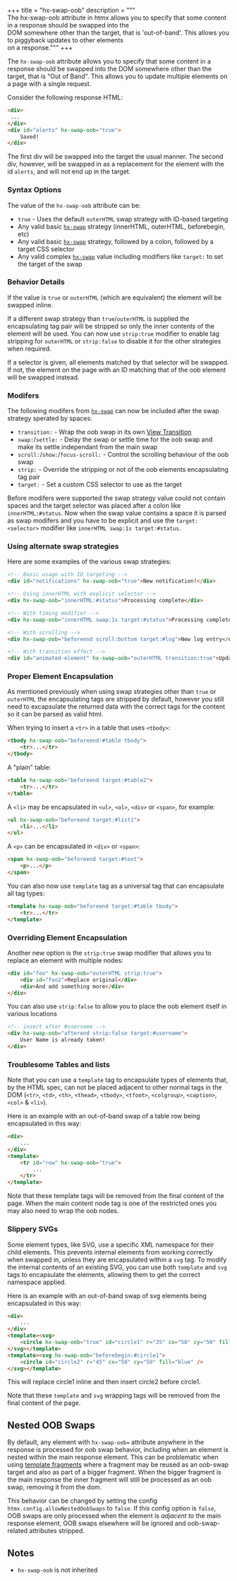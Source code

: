 +++
title = "hx-swap-oob"
description = """\
  The hx-swap-oob attribute in htmx allows you to specify that some content in a response should be swapped into the \
  DOM somewhere other than the target, that is 'out-of-band'. This allows you to piggyback updates to other elements \
  on a response."""
+++

The `hx-swap-oob` attribute allows you to specify that some content in a response should be
swapped into the DOM somewhere other than the target, that is "Out of Band". This allows you to update multiple elements on a page with a single request.

Consider the following response HTML:

```html
<div>
 ...
</div>
<div id="alerts" hx-swap-oob="true">
    Saved!
</div>

```

The first div will be swapped into the target the usual manner.  The second div, however, will be swapped in as a replacement for the element with the id `alerts`, and will not end up in the target.

### Syntax Options

The value of the `hx-swap-oob` attribute can be:

* `true` - Uses the default `outerHTML` swap strategy with ID-based targeting
* Any valid basic [`hx-swap`](@/attributes/hx-swap.md) strategy (innerHTML, outerHTML, beforebegin, etc)
* Any valid basic [`hx-swap`](@/attributes/hx-swap.md) strategy, followed by a colon, followed by a target CSS selector
* Any valid complex [`hx-swap`](@/attributes/hx-swap.md) value including modifiers like `target:` to set the target of the swap

### Behavior Details

If the value is `true` or `outerHTML` (which are equivalent) the element will be swapped inline.

If a different swap strategy than `true`/`outerHTML` is supplied the encapsulating tag pair will be stripped so only the inner contents of the element will be used. You can now use `strip:true` modifier to enable tag stripping for `outerHTML` or `strip:false` to disable it for the other strategies when required.

If a selector is given, all elements matched by that selector will be swapped.  If not, the element on the page with an ID matching that of the oob element will be swapped instead.

### Modifers

The following modifers from [`hx-swap`](@/attributes/hx-swap.md) can now be included after the swap strategy sperated by spaces:

* `transition:` - Wrap the oob swap in its own [View Transition](https://developer.mozilla.org/en-US/docs/Web/API/View_Transitions_API) 
* `swap:`/`settle:` - Delay the swap or settle time for the oob swap and make its settle independant from the main swap
* `scroll:`/`show:`/`focus-scroll:` - Control the scrolling behaviour of the oob swap
* `strip:` - Override the stripping or not of the oob elements encapsulating tag pair
* `target:` - Set a custom CSS selector to use as the target

Before modifers were supported the swap strategy value could not contain spaces and the target selector was placed after a colon like `innerHTML:#status`. Now when the swap value contains a space it is parsed as swap modifers and you have to be explicit and use the `target:<selector>` modifier like `innerHTML swap:1s target:#status`.

### Using alternate swap strategies

Here are some examples of the various swap strategies:

```html
<!-- Basic usage with ID targeting -->
<div id="notifications" hx-swap-oob="true">New notification!</div>

<!-- Using innerHTML with explicit selector -->
<div hx-swap-oob="innerHTML:#status">Processing complete</div>

<!-- With timing modifier -->
<div hx-swap-oob="innerHTML swap:1s target:#status">Processing complete</div>

<!-- With scrolling -->
<div hx-swap-oob="beforeend scroll:bottom target:#log">New log entry</div>

<!-- With transition effect -->
<div id="animated-element" hx-swap-oob="outerHTML transition:true">Updated content</div>
```

### Proper Element Encapsulation

As mentioned previously when using swap strategies other than `true` or `outerHTML` the encapsulating tags are stripped by default, however you still need to excapsulate the returned data with the correct tags for the content so it can be parsed as valid html.

When trying to insert a `<tr>` in a table that uses `<tbody>`:
```html
<tbody hx-swap-oob="beforeend:#table tbody">
	<tr>...</tr>
</tbody>
```

A "plain" table:
```html
<table hx-swap-oob="beforeend target:#table2">
	<tr>...</tr>
</table>
```

A `<li>` may be encapsulated in `<ul>`, `<ol>`, `<div>` or `<span>`, for example:
```html
<ul hx-swap-oob="beforeend target:#list1">
	<li>...</li>
</ul>
```

A `<p>` can be encapsulated in `<div>` or `<span>`:
```html
<span hx-swap-oob="beforeend target:#text">
	<p>...</p>
</span>
```

You can also now use `template` tag as a universal tag that can encapsulate all tag types:
```html
<template hx-swap-oob="beforeend target:#table tbody">
	<tr>...</tr>
</template>
```

### Overriding Element Encapsulation 

Another new option is the `strip:true` swap modifier that allows you to replace an element with multiple nodes:
```html
<div id="foo" hx-swap-oob="outerHTML strip:true">
	<div id="foo2">Replace original</div>
    <div>And add something more</div>
</div>
```

You can also use `strip:false` to allow you to place the oob element itself in various locations
```html
<!-- insert after #username -->
<div hx-swap-oob="afterend strip:false target:#username">
	User Name is already taken!
</div>
```

### Troublesome Tables and lists

Note that you can use a `template` tag to encapsulate types of elements that, by the HTML spec, can not be placed adjacent to other normal tags in the DOM (`<tr>`, `<td>`, `<th>`, `<thead>`, `<tbody>`, `<tfoot>`, `<colgroup>`, `<caption>`, `<col>` & `<li>`).

Here is an example with an out-of-band swap of a table row being encapsulated in this way:

```html
<div>
    ...
</div>
<template>
    <tr id="row" hx-swap-oob="true">
        ...
    </tr>
</template>
```

Note that these template tags will be removed from the final content of the page.
When the main content node tag is one of the restricted ones you may also need to wrap the oob nodes.

### Slippery SVGs

Some element types, like SVG, use a specific XML namespace for their child elements. This prevents internal elements from working correctly when swapped in, unless they are encapsulated within a `svg` tag. To modify the internal contents of an existing SVG, you can use both `template` and `svg` tags to encapsulate the elements, allowing them to get the correct namespace applied.

Here is an example with an out-of-band swap of svg elements being encapsulated in this way:

```html
<div>
    ...
</div>
<template><svg>
    <circle hx-swap-oob="true" id="circle1" r="35" cx="50" cy="50" fill="red" /> 
</svg></template>
<template><svg hx-swap-oob="beforebegin:#circle1">
    <circle id="circle2" r="45" cx="50" cy="50" fill="blue" /> 
</svg></template>
```
This will replace circle1 inline and then insert circle2 before circle1. 

Note that these `template` and `svg` wrapping tags will be removed from the final content of the page.

## Nested OOB Swaps

By default, any element with `hx-swap-oob=` attribute anywhere in the response is processed for oob swap behavior, including when an element is nested within the main response element.
This can be problematic when using [template fragments](https://htmx.org/essays/template-fragments/) where a fragment may be reused as an oob-swap target and also as part of a bigger fragment. When the bigger fragment is the main response the inner fragment will still be processed as an oob swap, removing it from the dom.

This behavior can be changed by setting the config `htmx.config.allowNestedOobSwaps` to `false`. If this config option is `false`, OOB swaps are only processed when the element is *adjacent to* the main response element, OOB swaps elsewhere will be ignored and oob-swap-related attributes stripped.

## Notes

* `hx-swap-oob` is not inherited
